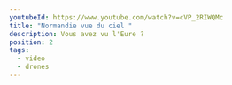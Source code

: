 ```yaml
---
youtubeId: https://www.youtube.com/watch?v=cVP_2RIWQMc
title: "Normandie vue du ciel "
description: Vous avez vu l'Eure ?
position: 2
tags:
  - video
  - drones
---
```

